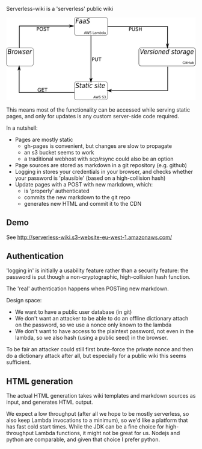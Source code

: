 Serverless-wiki is a 'serverless' public wiki

![Overview diagram](./overview.svg)

This means most of the functionality can be accessed while
serving static pages, and only for updates is any custom server-side
code required.

In a nutshell:

* Pages are mostly static
  * gh-pages is convenient, but changes are slow to propagate
  * an s3 bucket seems to work
  * a traditional webhost with scp/rsync could also be an option
* Page sources are stored as markdown in a git repository (e.g. github)
* Logging in stores your credentials in your browser, and checks whether your
  password is 'plausible' (based on a high-collision hash)
* Update pages with a POST with new markdown, which:
  * is 'properly' authenticated
  * commits the new markdown to the git repo
  * generates new HTML and commit it to the CDN

## Demo

See http://serverless-wiki.s3-website-eu-west-1.amazonaws.com/

## Authentication

'logging in' is initially a usability feature rather than a security feature:
the password is put though a non-cryptographic, high-collision hash function.

The 'real' authentication happens when POSTing new markdown.

Design space:

 * We want to have a public user database (in git)
 * We don't want an attacker to be able to do an offline dictionary attach on the password, so we use a nonce only known to the lambda
 * We don't want to have access to the plaintext password, not even in the lambda, so we also hash (using a public seed) in the browser.

To be fair an attacker could still first brute-force the private nonce and
then do a dictionary attack after all, but especially for a public wiki this
seems sufficient.

## HTML generation

The actual HTML generation takes wiki templates and markdown sources
as input, and generates HTML output.

We expect a low throughput (after all we hope to be mostly serverless,
so also keep Lambda invocations to a minimum), so we'd like a platform
that has fast cold start times. While the JDK can be a fine choice for
high-throughput Lambda functions, it might not be great for us. Nodejs
and python are comparable, and given that choice I prefer python.
